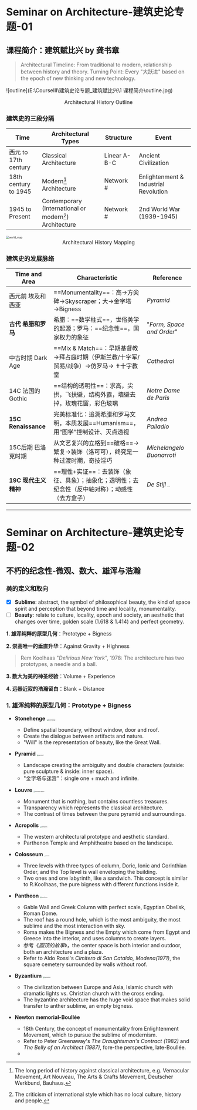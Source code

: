 # Seminar on Architecture-建筑史论专题-01

## 课程简介：建筑赋比兴 by 龚书章

> Architectural Timeline: From traditional to modern, relationship between history and theory.
> Turning Point: Every "大跃进" based on the epoch of new thinking and new technology.

![outline](E:\CourseⅢ\建筑史论专题_建筑赋比兴\1 课程简介\outline.jpg)
<center>Architectural History Outline</center>

### 建筑史的三段分隔

| Time                 | Architectural Types                                     | Structure    | Event                                 |
| -------------------- | ------------------------------------------------------- | ------------ | ------------------------------------- |
| 西元 to 17th century | Classical Architecture                                  | Linear A-B-C | Ancient Civilization                  |
| 18th century to 1945 | Modern[^1] Architecture                                 | Network #    | Enlightenment & Industrial Revolution |
| 1945 to Present      | Contemporary (International or modern[^2]) Architecture | Network #    | 2nd World War (1939-1945)             |

[^1]: The long period of history against classical architecture, e.g. Vernacular Movement, Art Nouveau, The Arts & Crafts Movement, Deutscher Werkbund, Bauhaus.
[^2]:The criticism of international style which has no local culture, history and people.

<img src="E:\CourseⅢ\Architecture-赋比兴\1 课程简介\world_map.jpg" alt="world_map" style="zoom: 50%;" />

<center>Architectural History Mapping</center>

### 建筑史的发展脉络

| Time and Area        | Characteristic                                               | Reference                                                    |
| -------------------- | ------------------------------------------------------------ | ------------------------------------------------------------ |
| 西元前 埃及和西亚    | ==Monumentality==：高→方尖碑→Skyscraper；大→金字塔→Bigness   | *Pyramid*                                                    |
| **古代 希腊和罗马**  | 希腊：==数学柱式==，世俗美学的起源；罗马：==纪念性==，国家权力的象征 | "*Form, Space and Order*"                                    |
| 中古时期 Dark Age    | ==Mix & Match==：早期基督教→拜占庭时期（伊斯兰教/十字军/贸易/战争）→仿罗马→ :latin_cross:十字教堂​ | *Cathedral*                                                  |
| 14C 法国的Gothic     | ==结构的透明性==：求高，尖拱，飞扶壁，结构外露，墙壁去掉，玫瑰花窗，彩色玻璃 | *Notre Dame de Paris*                                        |
| **15C Renaissance**  | 完美标准化：追溯希腊和罗马文明，本质发展==Humanism==，用“图学”控制设计、灭点透视 | *Andrea Palladio*                                            |
| 15C后期 巴洛克时期   | 从文艺复兴的立格到==破格==→繁复→装饰（洛可可），终究是一种过渡时期，奇技淫巧 | *Michelangelo Buonarroti*                                    |
| **19C 现代主义精神** | ==理性+实证==：去装饰（象征、具象）；抽象化；透明性；去纪念性（反中轴对称）；动感性（去方盒子） | *De Stijl*   <img src="E:\CourseⅢ\Architecture-赋比兴\1 课程简介\De Stijl.jpg" alt="De Stijl" style="zoom:10%;" /> |



---



# Seminar on Architecture-建筑史论专题-02

## 不朽的纪念性-微观、数大、雄浑与浩瀚

### 美的定义和取向

- [x] **Sublime**: abstract, the symbol of philosophical beauty, the kind of space spirit and perception that beyond time and locality, monumentality.
- [ ] **Beauty**: relate to culture, locality, epoch and society, an aesthetic that changes over time, golden scale (1.618 & 1.414) and perfect geometry. 

**1. 雄浑纯粹的原型几何**：Prototype + Bigness

**2. 崇高唯一的垂直升华**：Against Gravity + Highness

> Rem Koolhaas "*Delirious New York*", 1978: The architecture has two prototypes, a needle and a ball.

**3. 数大为美的神圣经验**：Volume + Experience

**4. 远器近寂的浩瀚留白**：Blank + Distance

### 1. 雄浑纯粹的原型几何：Prototype + Bigness

- **Stonehenge**
  <img src="E:\CourseⅢ\Architecture-赋比兴\2 不朽的纪念性-微观、数大、雄浑与浩瀚\stonehenge.jpg" alt="stonehenge" style="zoom: 25%;" />
  - Define spatial boundary, without window, door and roof.
  - Create the dialogue between artifacts and nature.
  - "Will" is the representation of beauty, like the Great Wall.

- **Pyramid**
  <img src="E:\CourseⅢ\Architecture-赋比兴\2 不朽的纪念性-微观、数大、雄浑与浩瀚\pyramid.jpg" alt="pyramid" style="zoom: 25%;" />
  - Landscape creating the ambiguity and double characters (outside: pure sculpture & inside: inner space).
  - "金字塔与迷宫"：single one + much and infinite.

- **Louvre**
  <img src="E:\CourseⅢ\Architecture-赋比兴\2 不朽的纪念性-微观、数大、雄浑与浩瀚\louvre museum.jpg" alt="louvre museum" style="zoom:25%;" />
  
  - Monument that is nothing, but contains countless treasures.
  - Transparency which represents the classical architecture.
  - The contrast of times between the pure pyramid and surroundings.
  
- **Acropolis**
    <img src="E:\CourseⅢ\Architecture-赋比兴\2 不朽的纪念性-微观、数大、雄浑与浩瀚\acropolis.jpg" alt="acropolis" style="zoom:25%;" />
  - The western architectural prototype and aesthetic standard. 
  - Parthenon Temple and Amphitheatre based on the landscape.
  
- **Colosseum**
  <img src="E:\CourseⅢ\Architecture-赋比兴\2 不朽的纪念性-微观、数大、雄浑与浩瀚\colosseum.jpg" alt="colosseum" style="zoom:15%;" />
  - Three levels with three types of column, Doric, Ionic and Corinthian Order, and the Top level is wall enveloping the building.
  - Two ones and one labyrinth, like a sandwich. This concept is similar to R.Koolhaas, the pure bigness with different functions inside it.

- **Pantheon**
  <img src="E:\CourseⅢ\Architecture-赋比兴\2 不朽的纪念性-微观、数大、雄浑与浩瀚\pantheon.jpg" alt="pantheon" style="zoom:25%;" />
  - Gable Wall and Greek Column with perfect scale, Egyptian Obelisk, Roman Dome.
  - The roof has a round hole, which is the most ambiguity, the most sublime and the most interaction with sky.
  - Roma makes the Bigness and the Empty which come from Egypt and Greece into the interior, and uses columns to create layers.
  - 参考《*圆顶的故事*》，the center space is both interior and outdoor, both an architecture and a plaza.
  - Refer to Aldo  Rossi's *Cimitero di San Cataldo, Modena(1971)*, the square cemetery surrounded by walls without roof.

- **Byzantium**
  <img src="E:\CourseⅢ\Architecture-赋比兴\2 不朽的纪念性-微观、数大、雄浑与浩瀚\byzantine.jpg" alt="byzantine" style="zoom:25%;" />
  - The civilization between Europe and Asia, Islamic church with dramatic lights vs. Christian church with the cross ending.
  - The byzantine architecture has the huge void space that makes solid transfer to anther sublime, an empty bigness.

- **Newton memorial-Boullée**
  - 18th Century, the concept of monumentality from Enlightenment Movement, which to pursue the sublime of modernism.
  - Refer to Peter Greenaway's *The Draughtsman's Contract (1982)* and *The Belly of an Architect (1987)*, fore-the perspective, late-Boullée.
  - 

